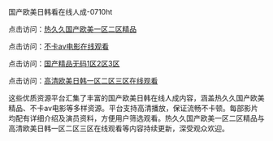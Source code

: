 国产欧美日韩看在线人成-0710ht

点击访问：<a href="https://heiliaoll4qsx.pages.dev">热久久国产欧美一区二区精品</a>

点击访问：<a href="https://heiliaoe8ajia.pages.dev">不卡av电影在线观看</a>

点击访问：<a href="https://heiliaozj3tjd.pages.dev">国产精品无码1区2区3区</a>

点击访问：<a href="https://heiliaoxqkkct.pages.dev">高清欧美日韩一区二区三区在线观看</a>

这些优质资源平台汇集了丰富的国产欧美日韩在线人成内容，涵盖热久久国产欧美精品、不卡av电影等多样资源。平台支持高清播放，保证流畅不卡顿。每部影片均配有详细介绍及演员资料，方便用户筛选观看。热久久国产欧美一区二区精品与高清欧美日韩一区二区三区在线观看等内容持续更新，深受观众欢迎。

<span style="display:none;">[Canonical link](https://github.com/thi20250710/thi13 ）</span>
